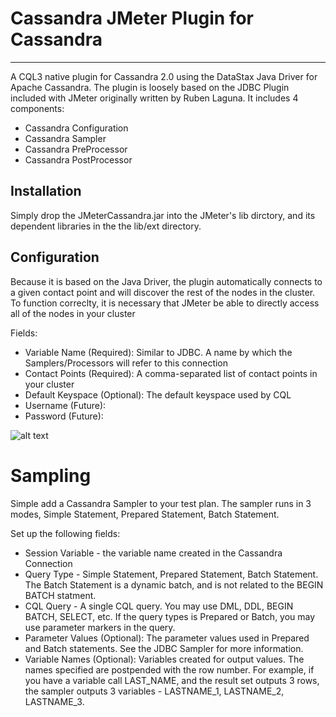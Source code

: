 # Cassandra JMeter Plugin for Cassandra

---
A CQL3 native plugin for Cassandra 2.0 using the DataStax Java Driver for Apache Cassandra. The plugin is loosely based on the JDBC Plugin included with JMeter originally written by Ruben Laguna. It includes 4 components:

- Cassandra Configuration
- Cassandra Sampler
- Cassandra PreProcessor
- Cassandra PostProcessor


## Installation

Simply drop the JMeterCassandra.jar into the JMeter's lib dirctory, and its dependent libraries in the the lib/ext directory.

## Configuration

Because it is based on the Java Driver, the plugin automatically connects to a given contact point and will discover the rest of the nodes in the cluster.  To function correclty, it is necessary that JMeter be able to directly access all of the nodes in your cluster

Fields:
- Variable Name (Required): Similar to JDBC.  A name by which the Samplers/Processors will refer to this connection
- Contact Points (Required):  A comma-separated list of contact points in your cluster
- Default Keyspace (Optional):  The default keyspace used by CQL
- Username (Future):
- Password (Future):


![alt text](https://raw.githubusercontent.com/slowenthal/jmeter-cassandra/master/wiki/images/configScreenShot.png)

# Sampling

Simple add a Cassandra Sampler to your test plan.  The sampler runs in 3 modes, Simple Statement, Prepared Statement, Batch Statement.

Set up the following fields:

- Session Variable - the variable name created in the Cassandra Connection
- Query Type - Simple Statement, Prepared Statement, Batch Statement.  The Batch Statement is a dynamic batch, and is not related to the BEGIN BATCH statment.
- CQL Query - A single CQL query.  You may use DML, DDL, BEGIN BATCH, SELECT, etc.  If the query types is Prepared or Batch, you may use parameter markers in the query.
- Parameter Values (Optional):  The parameter values used in Prepared and Batch statements. See the JDBC Sampler for more information.
- Variable Names (Optional):  Variables created for output values.  The names specified are postpended with the row number.  For example, if you have a variable call LAST_NAME, and the result set outputs 3 rows, the sampler outputs 3 variables - LASTNAME_1, LASTNAME_2, LASTNAME_3.










